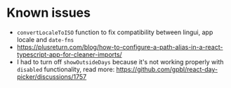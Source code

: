 # Known issues

- `convertLocaleToISO` function to fix compatibility between lingui, app locale and `date-fns`
- https://plusreturn.com/blog/how-to-configure-a-path-alias-in-a-react-typescript-app-for-cleaner-imports/
- I had to turn off `showOutsideDays` because it's not working properly with `disabled` functionality, read more: https://github.com/gpbl/react-day-picker/discussions/1757
